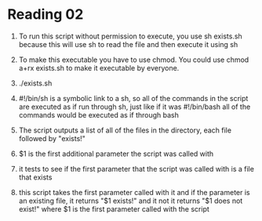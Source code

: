 Reading 02
==========

1) To run this script without permission to execute, you use sh exists.sh because this will use sh to read the file and then execute it using sh

2) To make this executable you have to use chmod.  You could use chmod a+rx exists.sh to make it executable by everyone.

3) ./exists.sh

4) #!/bin/sh is a symbolic link to a sh, so all of the commands in the script are executed as if run through sh, just like if it was #!/bin/bash all of the commands would be executed as if through bash

5) The script outputs a list of all of the files in the directory, each file followed by "exists!"

6) $1 is the first additional parameter the script was called with

7) it tests to see if the first parameter that the script was called with is a file that exists

8) this script takes the first parameter called with it and if the parameter is an existing file, it returns "$1 exists!" and it not it returns "$1 does not exist!" where $1 is the first parameter called with the script


